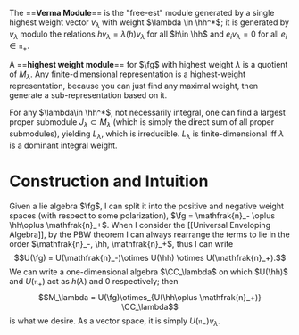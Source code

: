 The ==**Verma Module**== is the "free-est" module generated by a single highest weight vector $v_\lambda$ with weight $\lambda \in \hh^*$; it is generated by $v_\lambda$ modulo the relations $hv_\lambda = \lambda(h)v_\lambda$ for all $h\in \hh$ and $e_iv_\lambda = 0$ for all $e_i\in \mathfrak{n}_+$.

A ==**highest weight module**== for $\fg$ with highest weight $\lambda$ is a quotient of $M_\lambda$. Any finite-dimensional representation is a highest-weight representation, because you can just find any maximal weight, then generate a sub-representation based on it.

For any $\lambda\in \hh^*$, not necessarily integral, one can find a largest proper submodule $J_\lambda\subset M_\lambda$ (which is simply the direct sum of all proper submodules), yielding $L_\lambda$, which is irreducible. $L_\lambda$ is finite-dimensional iff $\lambda$ is a dominant integral weight.

# Construction and Intuition

Given a lie algebra $\fg$, I can split it into the positive and negative weight spaces (with respect to some polarization), $\fg = \mathfrak{n}_- \oplus \hh\oplus \mathfrak{n}_+$. When I consider the [[Universal Enveloping Algebra]], by the PBW theorem I can always rearrange the terms to lie in the order $\mathfrak{n}_-, \hh, \mathfrak{n}_+$, thus I can write
$$U(\fg) = U(\mathfrak{n}_-)\otimes U(\hh) \otimes U(\mathfrak{n}_+).$$
We can write a one-dimensional algebra $\CC_\lambda$ on which $U(\hh)$ and $U(\mathfrak{n}_+)$ act as $h(\lambda)$ and $0$ respectively; then $$M_\lambda = U(\fg)\otimes_{U(\hh\oplus \mathfrak{n}_+)} \CC_\lambda$$ is what we desire. As a vector space, it is simply $U(\mathfrak{n}_-)v_\lambda$.